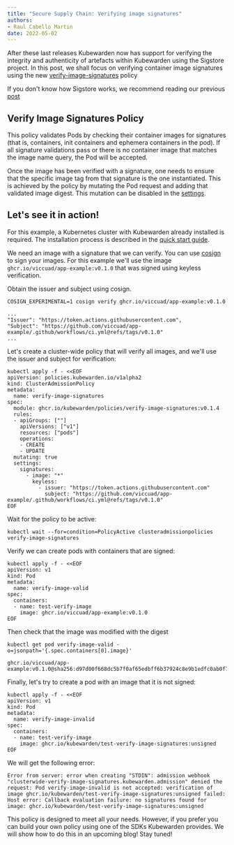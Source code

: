 ```yaml
---
title: "Secure Supply Chain: Verifying image signatures"
authors:
- Raul Cabello Martin
date: 2022-05-02
---
```


After these last releases Kubewarden now has support for verifying the integrity and authenticity of artefacts within
Kubewarden using the Sigstore project. In this post, we shall focus on verifying container image signatures using the
new [verify-image-signatures](https://github.com/kubewarden/verify-image-signatures) policy

If you don't know how Sigstore works, we recommend reading our
previous [post](https://www.kubewarden.io/blog/2022/04/securing-kubewarden-policies/)

## Verify Image Signatures Policy

This policy validates Pods by checking their container images for signatures (that is, containers, init containers and 
ephemera containers in the pod). If all signature validations pass or there is no container image that matches the image
name query, the Pod will be accepted.

Once the image has been verified with a signature, one needs to ensure that the specific image tag from that signature 
is the one instantiated. This is achieved by the policy by mutating the Pod request and adding that validated image digest. 
This mutation can be disabled in the [settings](https://github.com/kubewarden/verify-image-signatures#settings).

## Let's see it in action!

For this example, a Kubernetes cluster with Kubewarden already installed is required. The installation process is
described in the [quick start guide](https://docs.kubewarden.io/quick-start.html).

We need an image with a signature that we can verify. You can use [cosign](https://github.com/sigstore/cosign) to sign
your images. For this example we'll use the image
`ghcr.io/viccuad/app-example:v0.1.0` that was signed using keyless verification. 

Obtain the issuer and subject using cosign.

```
COSIGN_EXPERIMENTAL=1 cosign verify ghcr.io/viccuad/app-example:v0.1.0
```

```
...
"Issuer": "https://token.actions.githubusercontent.com",
"Subject": "https://github.com/viccuad/app-example/.github/workflows/ci.yml@refs/tags/v0.1.0"
...
```

Let's create a cluster-wide policy that will verify all images, and
we'll use the issuer and subject for verification:

```
kubectl apply -f - <<EOF
apiVersion: policies.kubewarden.io/v1alpha2
kind: ClusterAdmissionPolicy
metadata:
  name: verify-image-signatures
spec:
  module: ghcr.io/kubewarden/policies/verify-image-signatures:v0.1.4
  rules:
  - apiGroups: [""]
    apiVersions: ["v1"]
    resources: ["pods"]
    operations:
    - CREATE
    - UPDATE
  mutating: true
  settings:
    signatures:
      - image: "*"
        keyless:
          - issuer: "https://token.actions.githubusercontent.com"
            subject: "https://github.com/viccuad/app-example/.github/workflows/ci.yml@refs/tags/v0.1.0"
EOF
````

Wait for the policy to be active:

```
kubectl wait --for=condition=PolicyActive clusteradmissionpolicies verify-image-signatures
```

Verify we can create pods with containers that are signed:

```
kubectl apply -f - <<EOF
apiVersion: v1
kind: Pod
metadata:
  name: verify-image-valid
spec:
  containers:
  - name: test-verify-image
    image: ghcr.io/viccuad/app-example:v0.1.0
EOF
```

Then check that the image was modified with the digest

```
kubectl get pod verify-image-valid -o=jsonpath='{.spec.containers[0].image}'
```

```
ghcr.io/viccuad/app-example:v0.1.0@sha256:d97d00f668dc5b7f0af65edbff6b37924c8e9b1edfc0ab0f7d2e522cab162d38
```

Finally, let's try to create a pod with an image that it is not signed:

```
kubectl apply -f - <<EOF
apiVersion: v1
kind: Pod
metadata:
  name: verify-image-invalid
spec:
  containers:
  - name: test-verify-image
    image: ghcr.io/kubewarden/test-verify-image-signatures:unsigned
EOF
```

We will get the following error:

```
Error from server: error when creating "STDIN": admission webhook "clusterwide-verify-image-signatures.kubewarden.admission" denied the request: Pod verify-image-invalid is not accepted: verification of image ghcr.io/kubewarden/test-verify-image-signatures:unsigned failed: Host error: Callback evaluation failure: no signatures found for image: ghcr.io/kubewarden/test-verify-image-signatures:unsigned 
```

This policy is designed to meet all your needs. However, if you prefer you can build your own policy using one of the SDKs Kubewarden
provides. We will show how to do this in an upcoming blog! Stay tuned!